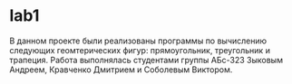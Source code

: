 # lab1
В данном проекте были реализованы программы по вычислению следующих геомтерических фигур: прямоугольник, треугольник и трапеция. Работа выполнялась студентами группы АБс-323 Зыковым Андреем, Кравченко Дмитрием и Соболевым Виктором.
